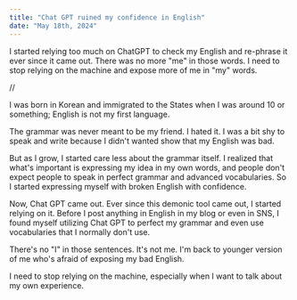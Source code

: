 ```yaml
---
title: "Chat GPT ruined my confidence in English"
date: "May 18th, 2024"
---
```


I started relying too much on ChatGPT to check my English and re-phrase it ever since it came out. There was no more "me" in those words. I need to stop relying on the machine and expose more of me in "my" words.

//

I was born in Korean and immigrated to the States when I was around 10 or something; English is not my first language.

The grammar was never meant to be my friend. I hated it. I was a bit shy to speak and write because I didn't wanted show that my English was bad.

But as I grow, I started care less about the grammar itself. I realized that what's important is expressing my idea in my own words, and people don't expect people to speak in perfect grammar and advanced vocabularies. So I started expressing myself with broken English with confidence.

Now, Chat GPT came out. Ever since this demonic tool came out, I started relying on it. Before I post anything in English in my blog or even in SNS, I found myself utilizing Chat GPT to perfect my grammar and even use vocabularies that I normally don't use. 

There's no "I" in those sentences. It's not me. I'm back to younger version of me who's afraid of exposing my bad English.

I need to stop relying on the machine, especially when I want to talk about my own experience.
